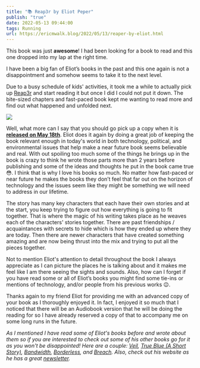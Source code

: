```yaml
---
title: "📚 Reap3r by Eliot Peper"
publish: "true"
date: 2022-05-13 09:44:00
tags: Running
url: https://ericmwalk.blog/2022/05/13/reaper-by-eliot.html
---
```


This book was just **awesome**! I had been looking for a book to read and this one dropped into my lap at the right time.

I have been a big fan of Eliot’s books in the past and this one again is not a disappointment and somehow seems to take it to the next level.

Due to a busy schedule of kids' activities, it took me a while to actually pick up [Reap3r](https://eliotpeper.com/books/reap3r) and start reading it but once I did I could not put it down. The bite-sized chapters and fast-paced book kept me wanting to read more and find out what happened and unfolded next.

![](https://ericmwalk.blog/uploads/2022/9fb2a72db8.jpg)

Well, what more can I say that you should go pick up a copy when it is **[released on May 18th](https://www.amazon.com/Reap3r-Eliot-Peper-ebook/dp/B09PZNWKGQ)**. Eliot does it again by doing a great job of keeping the book relevant enough in today's world in both technology, political, and environmental issues that help make a near future book seems believable and real. With out spoiling too much some of the things he brings up in the book is crazy to think he wrote those parts more than 2 years before publishing and some of the ideas and thoughts he put in the book came true 😳. I think that is why I love his books so much. No matter how fast-paced or near future he makes the books they don’t feel that far out on the horizon of technology and the issues seem like they might be something we will need to address in our lifetime.

The story has many key characters that each have their own stories and at the start, you keep trying to figure out how everything is going to fit together. That is where the magic of his writing takes place as he weaves each of the characters' stories together. There are past friendships / acquaintances with secrets to hide which is how they ended up where they are today. Then there are newer characters that have created something amazing and are now being thrust into the mix and trying to put all the pieces together.

Not to mention Eliot's attention to detail throughout the book I always appreciate as I can picture the places he is talking about and it makes me feel like I am there seeing the sights and sounds. Also, how can I forget if you have read some or all of Eliot’s books you might find some tie-ins or mentions of technology, and/or people from his previous works 😉.

Thanks again to my friend Eliot for providing me with an advanced copy of your book as I thoroughly enjoyed it. In fact, I enjoyed it so much that I noticed that there will be an Audiobook version that he will be doing the reading for so I have already reserved a copy of that to accompany me on some long runs in the future.

*As I mentioned I have read some of Eliot's books before and wrote about them so if you are interested to check out some of his other books go for it as you won't be disappointed! Here are a couple: [Veil](https://ericmwalk.blog/2020/05/28/veil-by-eliot.html), [True Blue (A Short Story)](https://ericmwalk.blog/2017/06/23/true-blue-a.html), [Bandwidth](https://ericmwalk.blog/2018/04/01/bandwidth-by-eliot.html), [Borderless](https://ericmwalk.blog/2020/05/28/veil-by-eliot.html), and [Breach](https://ericmwalk.blog/2019/05/breach-by-eliot-peper.html). Also, check out his website as he has a great [newsletter](https://eliotpeper.com).*
